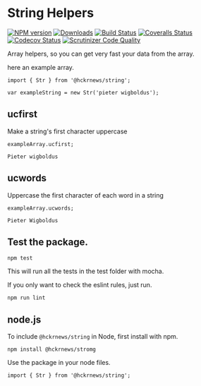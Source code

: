 # String Helpers

[![NPM version][npm-image]][npm-url] [![Downloads][downloads-image]][npm-stats] [![Build Status][travis-image]][travis-url] [![Coveralls Status][coveralls-image]][coveralls-url] [![Codecov Status][codecov-image]][codecov-url] [![Scrutinizer Code Quality][scrutinizer-image]][scrutinizer-url]

Array helpers, so you can get very fast your data from the array.

here an example array.

```
import { Str } from '@hckrnews/string';

var exampleString = new Str('pieter wigboldus');
```

## ucfirst

Make a string's first character uppercase

```
exampleArray.ucfirst;

Pieter wigboldus
```

## ucwords

Uppercase the first character of each word in a string

```
exampleArray.ucwords;

Pieter Wigboldus
```



## Test the package.

```
npm test
```

This will run all the tests in the test folder with mocha.

If you only want to check the eslint rules, just run.

```
npm run lint
```

## node.js

To include `@hckrnews/string` in Node, first install with npm.

```
npm install @hckrnews/stromg
```

Use the package in your node files.

```
import { Str } from '@hckrnews/string';
```



[downloads-image]: https://img.shields.io/npm/dm/@hckrnews/string.svg
[npm-url]: https://www.npmjs.com/package/@hckrnews/string
[npm-image]: https://img.shields.io/npm/v/@hckrnews/string.svg
[npm-stats]: https://npm-stat.com/charts.html?package=@hckrnews/string
[travis-url]: https://travis-ci.org/hckrnews/string
[travis-image]: https://img.shields.io/travis/hckrnews/string/master.svg
[coveralls-url]: https://coveralls.io/r/hckrnews/string
[coveralls-image]: https://img.shields.io/coveralls/hckrnews/string/master.svg
[codecov-url]: https://codecov.io/gh/hckrnews/string
[codecov-image]: https://img.shields.io/codecov/c/github/hckrnews/string.svg
[scrutinizer-url]: https://scrutinizer-ci.com/g/hckrnews/string/?branch=master
[scrutinizer-image]: https://scrutinizer-ci.com/g/hckrnews/string/badges/quality-score.png?b=master
